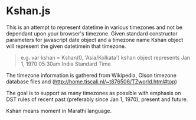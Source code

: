 Kshan.js
========

This is an attempt to represent datetime in various timezones and not be dependant upon your browser's timezone.
Given standard constructor parameters for javascript date object and a timezone name Kshan object will represent the given datetimein that timezone.

>e.g.
>var kshan = Kshan(0, 'Asia/Kolkata')
>kshan object represents Jan 1, 1970 05:30am India Standard Time

The timezone information is gathered from Wikipedia, Olson timezone database files and (http://home.tiscali.nl/~t876506/TZworld.html#top)

The goal is to support as many timezones as possible with emphasis on DST rules of recent past (preferably since Jan 1, 1970), present and future.

Kshan means moment in Marathi language. 

